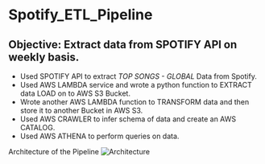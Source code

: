 # Spotify_ETL_Pipeline
## Objective: Extract data from SPOTIFY API on weekly basis.
*  Used SPOTIFY API to extract  *TOP SONGS - GLOBAL* Data from Spotify.
*  Used AWS LAMBDA service and wrote a python function to EXTRACT data LOAD on to AWS S3 Bucket.
*  Wrote another AWS LAMBDA function to TRANSFORM data and then store it to another Bucket in AWS S3.
*  Used AWS CRAWLER to infer schema of data and create an AWS CATALOG.
*  Used AWS ATHENA to perform queries on data.

Architecture of the Pipeline
![Architecture](https://github.com/arzanish/Spotify_ETL/assets/54699317/f9c86228-17a2-4480-909a-2b5f2ae9ef22)

